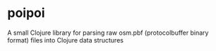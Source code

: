 # poipoi
A small Clojure library for parsing raw osm.pbf (protocolbuffer binary format) files into Clojure data structures
